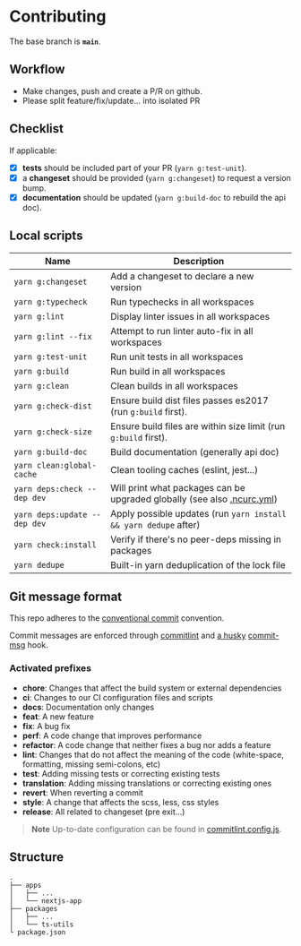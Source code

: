# Contributing

The base branch is **`main`**.

## Workflow

- Make changes, push and create a P/R on github.
- Please split feature/fix/update... into isolated PR

## Checklist

If applicable:

- [x] **tests** should be included part of your PR (`yarn g:test-unit`).
- [x] a **changeset** should be provided (`yarn g:changeset`) to request a version bump.
- [x] **documentation** should be updated (`yarn g:build-doc` to rebuild the api doc).

## Local scripts

| Name                         | Description                                                                                                                                             |
| ---------------------------- | ------------------------------------------------------------------------------------------------------------------------------------------------------- |
| `yarn g:changeset`           | Add a changeset to declare a new version                                                                                                                |
| `yarn g:typecheck`           | Run typechecks in all workspaces                                                                                                                        |
| `yarn g:lint`                | Display linter issues in all workspaces                                                                                                                 |
| `yarn g:lint --fix`          | Attempt to run linter auto-fix in all workspaces                                                                                                        |
| `yarn g:test-unit`           | Run unit tests in all workspaces                                                                                                                        |
| `yarn g:build`               | Run build in all workspaces                                                                                                                             |
| `yarn g:clean`               | Clean builds in all workspaces                                                                                                                          |
| `yarn g:check-dist`          | Ensure build dist files passes es2017 (run `g:build` first).                                                                                            |
| `yarn g:check-size`          | Ensure build files are within size limit (run `g:build` first).                                                                                         |
| `yarn g:build-doc`           | Build documentation (generally api doc)                                                                                                                 |
| `yarn clean:global-cache`    | Clean tooling caches (eslint, jest...)                                                                                                                  |
| `yarn deps:check --dep dev`  | Will print what packages can be upgraded globally (see also [.ncurc.yml](https://github.com/belgattitude/nextjs-monorepo-example/blob/main/.ncurc.yml)) |
| `yarn deps:update --dep dev` | Apply possible updates (run `yarn install && yarn dedupe` after)                                                                                        |
| `yarn check:install`         | Verify if there's no peer-deps missing in packages                                                                                                      |
| `yarn dedupe`                | Built-in yarn deduplication of the lock file                                                                                                            |

## Git message format

This repo adheres to the [conventional commit](https://www.conventionalcommits.org/en/v1.0.0/) convention.

Commit messages are enforced through [commitlint](https://github.com/conventional-changelog/commitlint) and [a husky](https://github.com/typicode/husky) [commit-msg](https://github.com/belgattitude/nextjs-monorepo-example/blob/main/.husky/commit-msg) hook.

### Activated prefixes

- **chore**: Changes that affect the build system or external dependencies
- **ci**: Changes to our CI configuration files and scripts
- **docs**: Documentation only changes
- **feat**: A new feature
- **fix**: A bug fix
- **perf**: A code change that improves performance
- **refactor**: A code change that neither fixes a bug nor adds a feature
- **lint**: Changes that do not affect the meaning of the code (white-space, formatting, missing semi-colons, etc)
- **test**: Adding missing tests or correcting existing tests
- **translation**: Adding missing translations or correcting existing ones
- **revert**: When reverting a commit
- **style**: A change that affects the scss, less, css styles
- **release**: All related to changeset (pre exit...)

> **Note**
> Up-to-date configuration can be found in [commitlint.config.js](https://github.com/belgattitude/nextjs-monorepo-example/blob/main/commitlint.config.js).

## Structure

```
.
├── apps
│   ├── ...
│   └── nextjs-app
├── packages
│   ├── ...
│   └── ts-utils
└ package.json
```
